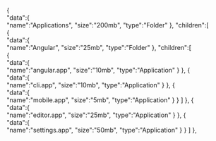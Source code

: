 {  
                "data":{  
                    "name":"Applications",
                    "size":"200mb",
                    "type":"Folder"
                },
                "children":[  
                    {  
                        "data":{  
                            "name":"Angular",
                            "size":"25mb",
                            "type":"Folder"
                        },
                        "children":[  
                            {  
                                "data":{  
                                    "name":"angular.app",
                                    "size":"10mb",
                                    "type":"Application"
                                }
                            },
                            {  
                                "data":{  
                                    "name":"cli.app",
                                    "size":"10mb",
                                    "type":"Application"
                                }
                            },
                            {  
                                "data":{  
                                    "name":"mobile.app",
                                    "size":"5mb",
                                    "type":"Application"
                                }
                            }
                        ]
                    },
                    {  
                        "data":{  
                            "name":"editor.app",
                            "size":"25mb",
                            "type":"Application"
                        }
                    },
                    {  
                        "data":{  
                            "name":"settings.app",
                            "size":"50mb",
                            "type":"Application"
                        }
                    }
                ]
            },
